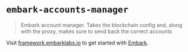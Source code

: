 # `embark-accounts-manager`

> Embark account manager. Takes the blockchain config and, along with the
> proxy, makes sure to send back the correct accounts

Visit [framework.embarklabs.io](https://framework.embarklabs.io/) to get started with
[Embark](https://github.com/embarklabs/embark).
